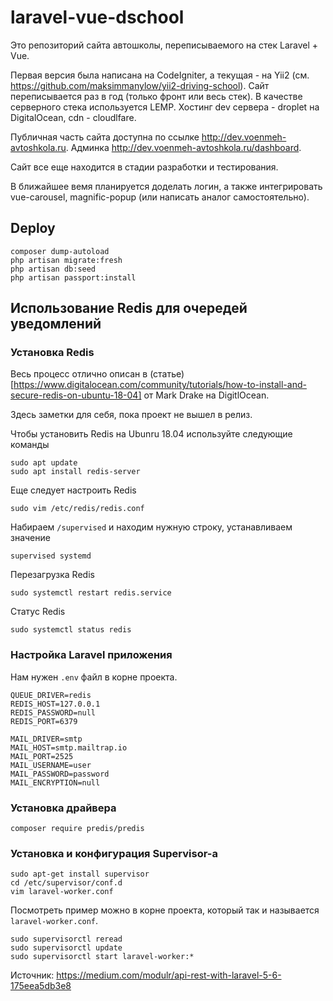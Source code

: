 # laravel-vue-dschool

Это репозиторий сайта автошколы, переписываемого на стек Laravel + Vue. 

Первая версия была написана на CodeIgniter, а текущая - на Yii2 (см. https://github.com/maksimmanylow/yii2-driving-school). 
Сайт переписывается раз в год (только фронт или весь стек). В качестве серверного стека используется LEMP. Хостинг dev сервера - droplet на DigitalOcean, cdn - cloudlfare.

Публичная часть сайта доступна по ссылке http://dev.voenmeh-avtoshkola.ru.
Админка http://dev.voenmeh-avtoshkola.ru/dashboard.

Сайт все еще находится в стадии разработки и тестирования.

В ближайшее вемя планируется доделать логин, а также интегрировать vue-carousel, magnific-popup (или написать аналог самостоятельно).

## Deploy

```
composer dump-autoload
php artisan migrate:fresh
php artisan db:seed
php artisan passport:install
```

## Использование Redis для очередей уведомлений

### Установка Redis

Весь процесс отлично описан в (статье)[https://www.digitalocean.com/community/tutorials/how-to-install-and-secure-redis-on-ubuntu-18-04] от Mark Drake на DigitlOcean.

Здесь заметки для себя, пока проект не вышел в релиз.

Чтобы установить Redis на Ubunru 18.04 используйте следующие команды
```language-bash
sudo apt update
sudo apt install redis-server
```

Еще следует настроить Redis
```language-bash
sudo vim /etc/redis/redis.conf
```

Набираем ```/supervised``` и находим нужную строку, устанавливаем значение 
```
supervised systemd
```

Перезагрузка Redis
```language-bash
sudo systemctl restart redis.service
```


Статус Redis
```language-bash
sudo systemctl status redis
```

### Настройка Laravel приложения

Нам нужен ```.env``` файл в корне проекта.

```
QUEUE_DRIVER=redis
REDIS_HOST=127.0.0.1
REDIS_PASSWORD=null
REDIS_PORT=6379

MAIL_DRIVER=smtp
MAIL_HOST=smtp.mailtrap.io
MAIL_PORT=2525
MAIL_USERNAME=user
MAIL_PASSWORD=password
MAIL_ENCRYPTION=null
```

### Установка драйвера

```
composer require predis/predis
```

### Установка и конфигурация Supervisor-а

```
sudo apt-get install supervisor
cd /etc/supervisor/conf.d
vim laravel-worker.conf
```
Посмотреть пример можно в корне проекта, который так и называется ```laravel-worker.conf```.

```
sudo supervisorctl reread
sudo supervisorctl update
sudo supervisorctl start laravel-worker:*
```

Источник: https://medium.com/modulr/api-rest-with-laravel-5-6-175eea5db3e8
